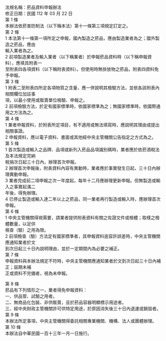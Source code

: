 法規名稱：菸品資料申報辦法  
修正日期：民國 112 年 03 月 22 日  
第 1 條  
本辦法依菸害防制法（以下稱本法）第十一條第三項規定訂定之。  
第 2 條  
1 本法第十一條第一項所定之申報，國內製造之菸品，應由製造業者為之；國外製造之菸品，應由  
輸入業者為之。  
2 前項製造業者及輸入業者（以下稱業者）於申報菸品資料時（以下稱申報資料），應填具附表一  
至附表四各項資料（以下稱附表資料）。但使用時無排放物之菸品，附表四資料免予申報。  
第 3 條  
1 附表二至附表四所定各項物質之含量，應一併說明其檢驗方法，並依各該附表內相關欄位加註事  
項，以最小使用或販賣單位檢驗、申報之。  
2 前項檢驗方法，於定有國家標準時，依國家標準為之；無國家標準時，依國際通用之方法為之。  
第 4 條  
1 業者申報資料，於附表所定項目，有不適用或無法填寫時，應說明其理由或提出相關事證。  
2 申報資料，應以電子資料、書面或其他經中央主管機關公告指定之方式為之。  
第 5 條  
1 首次製造或輸入之品牌、品項或新列入菸品品項識別碼時，業者應於依菸酒稅法及本法規定完納  
稅捐次日起三十日內，辦理首次申報。  
2 辦理首次申報後，附表資料內容有異動時，業者應於事實發生日起，三十日內辦理異動申報。  
3 業者完成前二項申報之次一年度起，每年十二月應辦理更新申報。但無製造或輸入之事實起滿二  
年後，得免辦理。  
4 已停止製造或輸入達二年以上之菸品，同一業者再行製造或輸入時，應辦理首次申報。  
第 6 條  
1 中央主管機關得視需要，請業者提供附表資料有關之佐證文件或檢體；取樣之檢體數量，以足供  
檢查（驗）之用為限。  
2 前項檢查（驗）方法定有國家標準者，其申報資料逾容許誤差時，中央主管機關應通知業者於文  
到次日起三十日內說明理由，並於一定期間內為必要之補正。  
第 7 條  
申報資料與本辦法規定不符時，中央主管機關應通知業者於文到次日起三十日內補正；屆期未補  
正或資料不完備者，視為未申報。  


第 8 條  
菸品有下列情形之一，業者得免申報資料：  
一、供品管、試驗之用者。  
二、無商品化包裝、非供販賣，且於菸品容器明顯標示用途者。  
三、經中央財政主管機關許可供特定用途，於原因消失後三十日內退運或銷毀者。  
第 9 條  
本辦法所定事項，中央主管機關得委託相關專業機關、機構、法人或團體辦理。  
第 10 條  
本辦法自中華民國一百十三年一月一日施行。  


